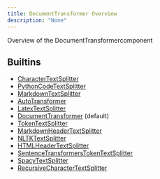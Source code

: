 ```yaml
---
title: DocumentTransformer Overview
description: "None"
---
```

Overview of the DocumentTransformercomponent
## Builtins
* [CharacterTextSplitter](/docs/components/documenttransformer/charactertextsplitter/)
* [PythonCodeTextSplitter](/docs/components/documenttransformer/pythoncodetextsplitter/)
* [MarkdownTextSplitter](/docs/components/documenttransformer/markdowntextsplitter/)
* [AutoTransformer](/docs/components/documenttransformer/autotransformer/)
* [LatexTextSplitter](/docs/components/documenttransformer/latextextsplitter/)
* [DocumentTransformer](/docs/components/documenttransformer/documenttransformer/) (default)
* [TokenTextSplitter](/docs/components/documenttransformer/tokentextsplitter/)
* [MarkdownHeaderTextSplitter](/docs/components/documenttransformer/markdownheadertextsplitter/)
* [NLTKTextSplitter](/docs/components/documenttransformer/nltktextsplitter/)
* [HTMLHeaderTextSplitter](/docs/components/documenttransformer/htmlheadertextsplitter/)
* [SentenceTransformersTokenTextSplitter](/docs/components/documenttransformer/sentencetransformerstokentextsplitter/)
* [SpacyTextSplitter](/docs/components/documenttransformer/spacytextsplitter/)
* [RecursiveCharacterTextSplitter](/docs/components/documenttransformer/recursivecharactertextsplitter/)